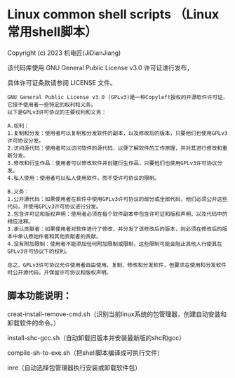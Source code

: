 # Linux common shell scripts （Linux常用shell脚本）

Copyright (c) 2023 机电匠(JiDianJiang)

该代码库使用 GNU General Public License v3.0 许可证进行发布，

具体许可证条款请参阅 LICENSE 文件。

```
GNU General Public License v3.0 (GPLv3)是一种Copyleft授权的开源软件许可证，它授予使用者一些特定的权利和义务。
以下是GPLv3许可协议的主要权利和义务：

A.权利：
1.复制和分发：使用者可以复制和分发软件的副本，以及修改后的版本，只要他们也使用GPLv3许可协议分发。
2.访问源代码：使用者可以访问软件的源代码，以便了解软件的工作原理，并对其进行修改和重新分发。
3.修改和衍生作品：使用者可以修改软件并创建衍生作品，只要他们也使用GPLv3许可协议分发。
4.私人使用：使用者可以私人使用软件，而不受许可协议的限制。

B.义务：
1.公开源代码：如果使用者在软件中使用GPLv3许可协议的部分或全部代码，他们必须公开这些代码，并使用GPLv3许可协议进行分发。
2.包含许可证和版权声明：使用者必须在每个软件副本中包含许可证和版权声明，以及代码中的相应注释。
3.承认贡献者：如果使用者对软件进行了修改，并分发了该修改后的版本，则必须在修改后的版本中承认原始作者和其他贡献者的贡献。
4.没有附加限制：使用者不能添加任何附加限制或限制，这些限制可能会阻止其他人行使其在GPLv3许可协议下的权利。

总之，GPLv3许可协议允许使用者自由使用、复制、修改和分发软件，但要求在使用和分发软件时公开源代码，并保留许可协议和版权声明。
```

## 脚本功能说明：

creat-install-remove-cmd.sh（识别当前linux系统的包管理器，创建自动安装和卸载软件的命令。）

install-shc-gcc.sh（自动卸载旧版本并安装最新版的shc和gcc）

compile-sh-to-exe.sh（把shell脚本编译成可执行文件）

inre（自动选择包管理器执行安装或卸载软件包）
